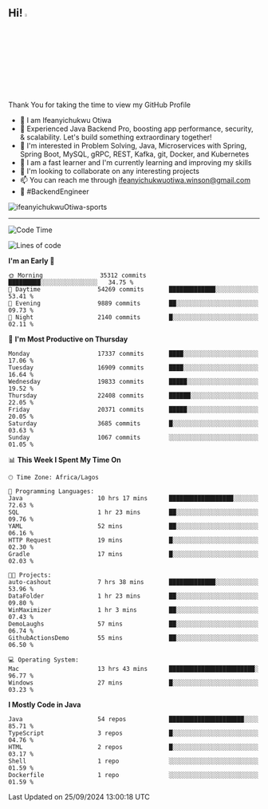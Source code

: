 <!-- BLOG-POST-LIST:START --><!-- BLOG-POST-LIST:END -->

## Hi! <img src="https://media.giphy.com/media/hvRJCLFzcasrR4ia7z/giphy.gif" width="4%"> 

Thank You for taking the time to view my GitHub Profile

- 👋 I am Ifeanyichukwu Otiwa
- 🚀 Experienced Java Backend Pro, boosting app performance, security, & scalability. Let's build something extraordinary together!
- 👀 I'm interested in Problem Solving, Java, Microservices with Spring, Spring Boot, MySQL, gRPC, REST, Kafka, git, Docker, and Kubernetes
- 🌱 I am a fast learner and I'm currently learning and improving my skills
- 💞️ I'm looking to collaborate on any interesting projects
- 📫 You can reach me through ifeanyichukwuotiwa.winson@gmail.com
- 🚀 #BackendEngineer

<p align="left" marginTop="10px"> <img src="https://komarev.com/ghpvc/?username=ifeanyichukwuOtiwa-sports&label=Profile%20views&color=0e75b6&style=for-the-badge" alt="ifeanyichukwuOtiwa-sports" /> </p>

***

<!--START_SECTION:waka-->
![Code Time](http://img.shields.io/badge/Code%20Time-2%2C920%20hrs-blue)

![Lines of code](https://img.shields.io/badge/From%20Hello%20World%20I%27ve%20Written-24.5%20million%20lines%20of%20code-blue)

**I'm an Early 🐤** 

```text
🌞 Morning                35312 commits       █████████░░░░░░░░░░░░░░░░   34.75 % 
🌆 Daytime                54269 commits       █████████████░░░░░░░░░░░░   53.41 % 
🌃 Evening                9889 commits        ██░░░░░░░░░░░░░░░░░░░░░░░   09.73 % 
🌙 Night                  2140 commits        █░░░░░░░░░░░░░░░░░░░░░░░░   02.11 % 
```
📅 **I'm Most Productive on Thursday** 

```text
Monday                   17337 commits       ████░░░░░░░░░░░░░░░░░░░░░   17.06 % 
Tuesday                  16909 commits       ████░░░░░░░░░░░░░░░░░░░░░   16.64 % 
Wednesday                19833 commits       █████░░░░░░░░░░░░░░░░░░░░   19.52 % 
Thursday                 22408 commits       ██████░░░░░░░░░░░░░░░░░░░   22.05 % 
Friday                   20371 commits       █████░░░░░░░░░░░░░░░░░░░░   20.05 % 
Saturday                 3685 commits        █░░░░░░░░░░░░░░░░░░░░░░░░   03.63 % 
Sunday                   1067 commits        ░░░░░░░░░░░░░░░░░░░░░░░░░   01.05 % 
```


📊 **This Week I Spent My Time On** 

```text
🕑︎ Time Zone: Africa/Lagos

💬 Programming Languages: 
Java                     10 hrs 17 mins      ██████████████████░░░░░░░   72.63 % 
SQL                      1 hr 23 mins        ██░░░░░░░░░░░░░░░░░░░░░░░   09.76 % 
YAML                     52 mins             ██░░░░░░░░░░░░░░░░░░░░░░░   06.16 % 
HTTP Request             19 mins             █░░░░░░░░░░░░░░░░░░░░░░░░   02.30 % 
Gradle                   17 mins             █░░░░░░░░░░░░░░░░░░░░░░░░   02.03 % 

🐱‍💻 Projects: 
auto-cashout             7 hrs 38 mins       █████████████░░░░░░░░░░░░   53.96 % 
DataFolder               1 hr 23 mins        ██░░░░░░░░░░░░░░░░░░░░░░░   09.80 % 
WinMaximizer             1 hr 3 mins         ██░░░░░░░░░░░░░░░░░░░░░░░   07.43 % 
DemoLaughs               57 mins             ██░░░░░░░░░░░░░░░░░░░░░░░   06.74 % 
GithubActionsDemo        55 mins             ██░░░░░░░░░░░░░░░░░░░░░░░   06.50 % 

💻 Operating System: 
Mac                      13 hrs 43 mins      ████████████████████████░   96.77 % 
Windows                  27 mins             █░░░░░░░░░░░░░░░░░░░░░░░░   03.23 % 
```

**I Mostly Code in Java** 

```text
Java                     54 repos            █████████████████████░░░░   85.71 % 
TypeScript               3 repos             █░░░░░░░░░░░░░░░░░░░░░░░░   04.76 % 
HTML                     2 repos             █░░░░░░░░░░░░░░░░░░░░░░░░   03.17 % 
Shell                    1 repo              ░░░░░░░░░░░░░░░░░░░░░░░░░   01.59 % 
Dockerfile               1 repo              ░░░░░░░░░░░░░░░░░░░░░░░░░   01.59 % 
```




 Last Updated on 25/09/2024 13:00:18 UTC
<!--END_SECTION:waka-->

<!--
<p align="center">
![trophy](https://github-profile-trophy.vercel.app/?username=ifeanyichukwuOtiwa-sports&theme=onedark) (https://github.com/ryo-ma/github-profile-trophy)
</p>
-->

<!---
ifeanyi-otiwa/ifeanyi-otiwa is a ✨ special ✨ repository because its `README.md` (this file) appears on your GitHub profile.
You can click the Preview link to take a look at your changes.
--->
